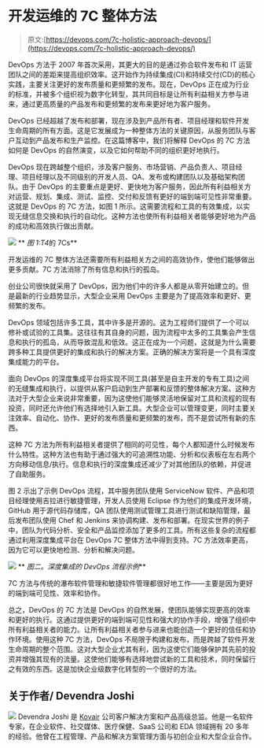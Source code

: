# 开发运维的 7C 整体方法

> 原文:[https://devops.com/7c-holistic-approach-devops/](https://devops.com/7c-holistic-approach-devops/)

DevOps 方法于 2007 年首次采用，其更大的目的是通过弥合软件发布和 IT 运营团队之间的差距来提高组织效率。这开始作为持续集成(CI)和持续交付(CD)的核心实践，主要关注更好的发布质量和更频繁的发布。现在，DevOps 正在成为行业的标准，并被多个组织视为数字化转型，其共同目标是让所有利益相关方参与进来，通过更高质量的产品发布和更频繁的发布来更好地为客户服务。

DevOps 已经超越了发布和部署，现在涉及到产品所有者、项目经理和软件开发生命周期的所有方面。这是它发展成为一种整体方法的关键原因，从服务团队与客户互动到产品发布和生产监控。在这篇博客中，我们将解释 DevOps 的 7C 方法如何是 DevOps 的自然演变，以及它如何帮助不同的组织更好地执行。

DevOps 现在跨越整个组织，涉及客户服务、市场营销、产品负责人、项目经理、项目经理以及不同级别的开发人员、QA、发布或构建团队以及基础架构团队。由于 DevOps 的主要重点是更好、更快地为客户服务，因此所有利益相关方对运营、规划、集成、测试、监控、交付和反馈有更好的端到端可见性非常重要。这就是 DevOps 的 7C 方法，如图 1 所示。这需要流程和工具的有效集成，以实现无缝信息交换和执行的自动化。这种方法也使所有利益相关者能够更好地为产品的成功和高效执行做出贡献。

![](../Images/bee60e4b74a86023fde1424ddeb5ef03.png) ** *图 1:T4*的 7Cs**

开发运维的 7C 整体方法还需要所有利益相关方之间的高效协作，使他们能够做出更多贡献。7C 方法消除了所有信息和执行的孤岛。

创业公司很快就采用了 DevOps，因为他们中的许多人都是从零开始建立的。但是最新的行业趋势显示，大型企业采用 DevOps 主要是为了提高效率和更好、更频繁的发布。

DevOps 领域包括许多工具，其中许多是开源的。这为工程师们提供了一个可以修补或试验的工具集。这往往有其自身的问题，因为流程中太多的工具集会产生信息和执行的孤岛，从而导致混乱和低效。这正在成为一个问题，这就是为什么需要跨多种工具提供更好的集成和执行的解决方案。正确的解决方案将是一个具有深度集成能力的平台。

面向 DevOps 的深度集成平台将实现不同工具(甚至是自主开发的专有工具)之间的无缝集成和执行，以提供从客户启动到生产部署和反馈的整体解决方案。这种方法对于大型企业来说非常重要，因为这使他们能够灵活地保留对工具和流程的现有投资，同时还允许他们有选择地引入新工具。大型企业可以管理变更，同时主要关注效率、自动化、协作、更好的发布质量和更频繁的发布，而不是尝试所有新的东西。

这种 7C 方法为所有利益相关者提供了相同的可见性，每个人都知道什么时候发布什么特性。这种方法也有助于通过强大的可追溯性功能、分析和仪表板在左右两个方向移动信息/执行。信息和执行的深度集成还减少了对其他团队的依赖，并促进了自助服务。

图 2 示出了示例 DevOps 流程，其中服务团队使用 ServiceNow 软件、产品和项目经理使用吉拉进行敏捷管理，开发人员使用 Eclipse 作为他们的集成开发环境，GitHub 用于源代码存储库，QA 团队使用测试管理工具进行测试和缺陷管理，最后发布团队使用 Chef 和 Jenkins 来协调构建、发布和部署。在现实世界的例子中，团队为代码分析、安全和产品监控添加了更多的工具。所有这些复杂的流程都通过利用深度集成平台在 DevOps 7C 整体方法中得到支持。7C 方法效率更高，因为它可以更快地检测、分析和解决问题。

![](../Images/ab22c392227e32989476f92e12f2482f.png) ** *图二。深度集成的 DevOps 流程示例***

7C 方法与传统的瀑布软件管理和敏捷软件管理都很好地工作——主要是因为更好的端到端可见性、效率和协作。

总之，DevOps 的 7C 方法是 DevOps 的自然发展，使团队能够实现更高的效率和更好的执行。这通过提供更好的端到端可见性和强大的协作手段，增强了组织中所有利益相关者的能力。让所有利益相关者参与进来也能创造一个更好的信任和协作环境。使用这种 7C 方法，DevOps 不局限于构建和发布，而是跨越了软件开发生命周期的整个范围。这对大型企业尤其有利，因为这使它们能够保护其先前的投资并增强其现有的流量。这使他们能够有选择地尝试新的工具和技术，同时保留行之有效的东西。这是加快企业级数字化转型的一个很好的方法。

## 关于作者/ Devendra Joshi

![](../Images/473c10227a8d829f075779d84c10f06b.png) Devendra Joshi 是 [Kovair](https://www.kovair.com/) 公司客户解决方案和产品高级总监。他是一名软件专家，在企业软件、社交媒体、医疗保健、SaaS 公司和 EDA 领域拥有 20 多年的经验。他曾在工程管理、产品和解决方案管理方面与初创企业和大型企业合作。